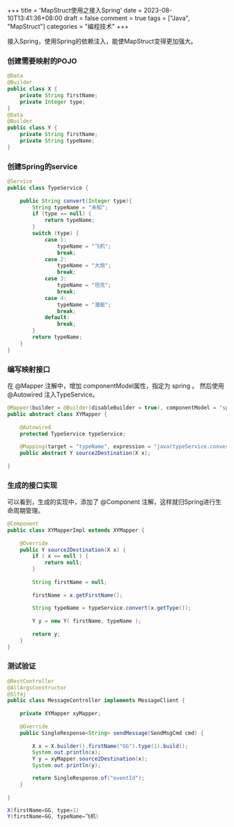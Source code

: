 +++
title = 'MapStruct使用之接入Spring'
date = 2023-08-10T13:41:36+08:00
draft = false
comment = true
tags = ["Java", "MapStruct"]
categories = "编程技术"
+++

接入Spring，使用Spring的依赖注入，能使MapStruct变得更加强大。

### 创建需要映射的POJO

```java
@Data  
@Builder  
public class X {  
    private String firstName;  
    private Integer type;  
}
@Data  
@Builder  
public class Y {  
    private String firstName;  
    private String typeName;  
}
```


### 创建Spring的service

```java
@Service  
public class TypeService {  
  
    public String convert(Integer type){  
        String typeName = "未知";  
        if (type == null) {  
            return typeName;  
        }  
        switch (type) {  
            case 1:  
                typeName = "飞机";  
                break;  
            case 2:  
                typeName = "大炮";  
                break;  
            case 3:  
                typeName = "坦克";  
                break;  
            case 4:  
                typeName = "潜艇";  
                break;  
            default:  
                break;  
        }  
        return typeName;  
    }  
}
```

### 编写映射接口
在 @Mapper 注解中，增加 componentModel属性，指定为 spring 。
然后使用 @Autowired 注入TypeService。

```java
@Mapper(builder = @Builder(disableBuilder = true), componentModel = "spring")  
public abstract class XYMapper {  
  
    @Autowired  
    protected TypeService typeService;  
  
    @Mapping(target = "typeName", expression = "java(typeService.convert(x.getType()))")  
    public abstract Y source2Destination(X x);  
  
}
```

### 生成的接口实现
可以看到，生成的实现中，添加了 @Component 注解，这样就归Spring进行生命周期管理。

```java
@Component  
public class XYMapperImpl extends XYMapper {  
  
    @Override  
    public Y source2Destination(X x) {  
        if ( x == null ) {  
            return null;  
        }  
  
        String firstName = null;  
  
        firstName = x.getFirstName();  
  
        String typeName = typeService.convert(x.getType());  
  
        Y y = new Y( firstName, typeName );  
  
        return y;  
    }  
}
```

### 测试验证

```java
@RestController  
@AllArgsConstructor  
@Slf4j  
public class MessageController implements MessageClient {  
  
    private XYMapper xyMapper;  
  
    @Override  
    public SingleResponse<String> sendMessage(SendMsgCmd cmd) {  
    
        X x = X.builder().firstName("GG").type(1).build();  
        System.out.println(x);  
        Y y = xyMapper.source2Destination(x);  
        System.out.println(y);  

        return SingleResponse.of("eventId");  
    }  
  
}
```

```java
X(firstName=GG, type=1)
Y(firstName=GG, typeName=飞机)
```